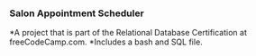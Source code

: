 ### Salon Appointment Scheduler

*A project that is part of the Relational Database Certification at freeCodeCamp.com.
*Includes a bash and SQL file.
